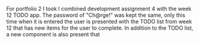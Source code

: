 For portfolio 2 I took I combined development assignment 4 with the week 12 TODO app. The password of "Ch@rge!" was kept the same, only this time when it is entered the user is presented with the TODO list from week 12 that has new items for the user to complete.
In addition to the TODO list, a new component is also present that 
